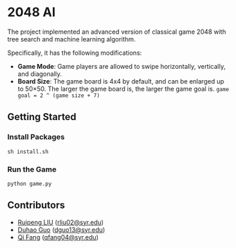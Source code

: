 # 2048 AI

The project implemented an advanced version of classical game 2048 with tree search and machine learning algorithm.

Specifically, it has the following modifications:
* **Game Mode**: Game players are allowed to swipe horizontally, vertically, and diagonally.
* **Board Size**: The game board is 4x4 by default, and can be enlarged up to 50×50. The larger the game board is, the larger the game goal is. 
`game goal = 2 ^ (game size + 7)`



## Getting Started

### Install Packages
```
sh install.sh
```

### Run the Game
```
python game.py
```



## Contributors

* [Ruipeng LIU](https://github.com/EmilioLrp) (rliu02@syr.edu)
* [Duhao Guo](https://github.com/frankgx97) (dguo13@syr.edu)
* [Qi Fang](https://github.com/mllejuly) (qfang04@syr.edu)

